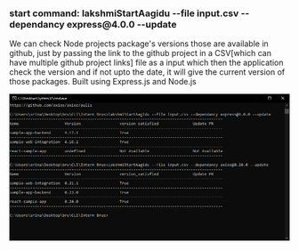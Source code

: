 <h3><b>start command:</b>  lakshmiStartAagidu --file input.csv --dependancy express@4.0.0 --update</h3>
<p>We can check Node projects package's versions those are available in github, just by passing the link to the github project in a CSV[which can have multiple github project links] file as a input which then the application check the version and if not upto the date, it will give the current version of those packages. Built using Express.js and Node.js<p/>
<img src="https://github.com/SrinathG7/Node-Modules-package-Version-Checker-from-CLI/blob/main/CLI.PNG?raw=true" />
